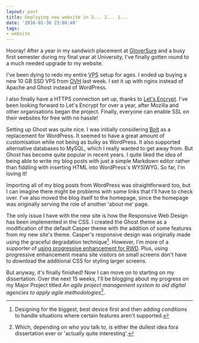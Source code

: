 ```yaml
---
layout: post
title: Deploying new website in 3... 2... 1...
date: '2016-01-30 23:08:40'
tags:
- website
---
```


Hooray! After a year in my sandwich placement at [GloverSure](//www.gloversure.co.uk/) and a busy first semester during my final year at University, I've finally gotten round to a much needed upgrade to my website.

I've been dying to redo my entire <abbr title="Virtual Private Server">VPS</abbr> setup for ages. I ended up buying a new 10 GB SSD VPS from [OVH](//ovh.co.uk/) last week. I set it up with nginx instead of Apache and Ghost instead of WordPress.

I also finally have a HTTPS connection set up, thanks to [Let's Encrypt](https://letsencrypt.org/). I've been looking forward to Let's Encrypt for over a year, after Mozilla and other organisations began the project. Finally, everyone can enable SSL on their websites for free with no hassle!

Setting up Ghost was quite nice. I was initially considering [Bolt](//bolt.cm/) as a replacement for WordPress. It seemed to have a great amount of customisation while not being as bulky as WordPress. It also supported alternative databases to MySQL, which I really wanted to get away from. But Ghost has become quite popular in recent years. I quite liked the idea of being able to write my blog posts with just a simple Markdown editor rather than fiddling with inserting HTML into WordPress's WYSIWYG. So far, I'm loving it!

Importing all of my blog posts from WordPress was straightforward too, but I can imagine there might be problems with some links that I'll have to check over. I've also moved the blog itself to the homepage, since the homepage was originally serving the role of another 'about me' page.

The only issue I have with the new site is how the Responsive Web Design has been implemented in the CSS. I created the Ghost theme as a modification of the default Casper theme with the addition of some features from my new site's theme. Casper's responsive design was originally made using the graceful degradation technique[^1]. However, I'm more of a supporter of [using progressive enhancement for RWD](//joshtumath.uk/2013/08/15/the-importance-of-responsive-web-design/). Plus, using progressive enhancement means site visitors on small screens don't have to download the additional CSS for styling larger screens.

But anyway, it's finally finished! Now I can move on to starting on my dissertation. Over the next 15 weeks, I'll be blogging about my progress on my Major Project titled *An agile project management system to aid digital agencies to apply agile methodologies*[^2].

[^1]: Designing for the biggest, best device first and then adding conditions to handle situations where certain features aren't supported.
[^2]: Which, depending on who you talk to, is either the dullest idea fora dissertation ever or 'actually quite interesting'.